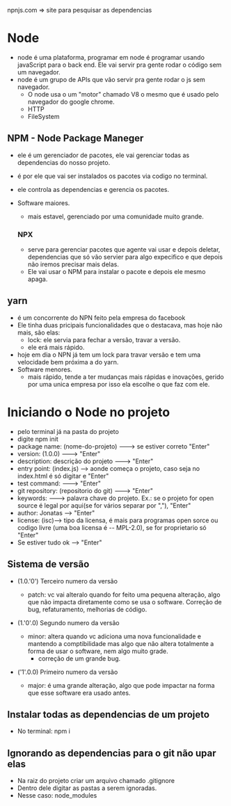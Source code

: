 
npnjs.com => site para pesquisar as dependencias 

# Node
- node é uma plataforma, programar em node é programar usando javaScript para o back end. Ele vai servir pra gente rodar o código sem um navegador.
- node é um grupo de APIs que vão servir pra gente rodar o js sem navegador.
  - O node usa o um "motor" chamado V8 o mesmo que é usado pelo navegador do google chrome.
  - HTTP
  - FileSystem

## NPM - Node Package Maneger
- ele é um gerenciador de pacotes, ele vai gerenciar todas as dependencias do nosso projeto.
- é por ele que vai ser instalados os pacotes via codigo no terminal.
- ele controla as dependencias e gerencia os pacotes.
- Software maiores.
  - mais estavel, gerenciado por uma comunidade muito grande.

  ### NPX
  - serve para gerenciar pacotes que agente vai usar e depois deletar, dependencias que só vão servier para algo expecifico e que depois não iremos precisar mais delas.
  - Ele vai usar o NPM para instalar o pacote e depois ele mesmo apaga.

## yarn
- é um concorrente do NPN feito pela empresa do facebook
- Ele tinha duas pricipais funcionalidades que o destacava, mas hoje não mais, são elas:
  - lock: ele servia para fechar a versão, travar a versão.
  - ele erá mais rápido.
- hoje em dia o NPN já tem um lock para travar versão e tem uma velocidade bem próxima a do yarn.
- Software menores.
  - mais rápido, tende a ter mudanças mais rápidas e inovações, gerido por uma unica empresa por isso ela escolhe o que faz com ele.

# Iniciando o Node no projeto

- pelo terminal já na pasta do projeto
- digite npm init
- package name: (nome-do-projeto) ---> se estiver correto "Enter"
- version: (1.0.0) ---> "Enter"
- description: descrição do projeto ---> "Enter"
- entry point: (index.js) --> aonde começa o projeto, caso seja no index.html é só digitar e "Enter"
- test command: ---> "Enter"
- git repository: (repositorio do git) ---> "Enter"
- keywords: ---> palavra chave do projeto. Ex.: se o projeto for open source é legal por aqui(se for vários separar por ","), "Enter"
- author: Jonatas --> "Enter"
- license: (isc)--> tipo da licensa, é mais para programas open sorce ou codigo livre (uma boa licensa é -- MPL-2.0), se for proprietario só "Enter"
- Se estiver tudo ok --> "Enter"


## Sistema de versão

- (1.0.'0') Terceiro numero da versão
  - patch: vc vai alteralo quando for feito uma pequena alteração, algo que não impacta diretamente como se usa o software. Correção de bug, refaturamento, melhorias de código.

- (1.'0'.0) Segundo numero da versão
  - minor: altera quando vc adiciona uma nova funcionalidade e mantendo a comptibilidade mas algo que não altera totalmente a forma de usar o software, nem algo muito grade.
    - correção de um grande bug.

- ('1'.0.0) Primeiro numero da versão
  - major: é uma grande alteração, algo que pode impactar na forma que esse software era usado antes.


## Instalar todas as dependencias de um projeto
  - No terminal: npm i

## Ignorando as dependencias para o git não upar elas
  - Na raiz do projeto criar um arquivo chamado .gitignore
  - Dentro dele digitar as pastas a serem ignoradas.
  - Nesse caso: node_modules